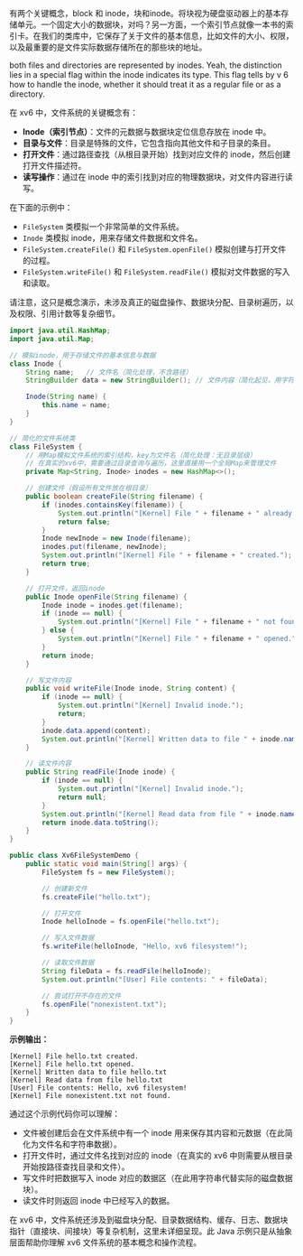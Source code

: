 
有两个关键概念，block 和 inode，块和inode。将块视为硬盘驱动器上的基本存储单元。一个固定大小的数据块，对吗？另一方面，一个索引节点就像一本书的索引卡。在我们的类库中，它保存了关于文件的基本信息，比如文件的大小、权限，以及最重要的是文件实际数据存储所在的那些块的地址。

both files and directories are represented by inodes. Yeah, the distinction lies in a special flag within the inode indicates its type. This flag tells by v 6 how to handle the inode, whether it should treat it as a regular file or as a directory.



在 xv6 中，文件系统的关键概念有：

- **Inode（索引节点）**：文件的元数据与数据块定位信息存放在 inode 中。
- **目录与文件**：目录是特殊的文件，它包含指向其他文件和子目录的条目。
- **打开文件**：通过路径查找（从根目录开始）找到对应文件的 inode，然后创建打开文件描述符。
- **读写操作**：通过在 inode 中的索引找到对应的物理数据块，对文件内容进行读写。

在下面的示例中：

- `FileSystem` 类模拟一个非常简单的文件系统。
- `Inode` 类模拟 inode，用来存储文件数据和文件名。
- `FileSystem.createFile()` 和 `FileSystem.openFile()` 模拟创建与打开文件的过程。
- `FileSystem.writeFile()` 和 `FileSystem.readFile()` 模拟对文件数据的写入和读取。

请注意，这只是概念演示，未涉及真正的磁盘操作、数据块分配、目录树遍历，以及权限、引用计数等复杂细节。

```java
import java.util.HashMap;
import java.util.Map;

// 模拟inode，用于存储文件的基本信息与数据
class Inode {
    String name;   // 文件名（简化处理，不含路径）
    StringBuilder data = new StringBuilder(); // 文件内容（简化起见，用字符串代替数据块）

    Inode(String name) {
        this.name = name;
    }
}

// 简化的文件系统类
class FileSystem {
    // 用Map模拟文件系统的索引结构，key为文件名（简化处理：无目录层级）
    // 在真实的xv6中，需要通过目录查询与遍历，这里直接用一个全局Map来管理文件
    private Map<String, Inode> inodes = new HashMap<>();

    // 创建文件（假设所有文件放在根目录）
    public boolean createFile(String filename) {
        if (inodes.containsKey(filename)) {
            System.out.println("[Kernel] File " + filename + " already exists.");
            return false;
        }
        Inode newInode = new Inode(filename);
        inodes.put(filename, newInode);
        System.out.println("[Kernel] File " + filename + " created.");
        return true;
    }

    // 打开文件，返回inode
    public Inode openFile(String filename) {
        Inode inode = inodes.get(filename);
        if (inode == null) {
            System.out.println("[Kernel] File " + filename + " not found.");
        } else {
            System.out.println("[Kernel] File " + filename + " opened.");
        }
        return inode;
    }

    // 写文件内容
    public void writeFile(Inode inode, String content) {
        if (inode == null) {
            System.out.println("[Kernel] Invalid inode.");
            return;
        }
        inode.data.append(content);
        System.out.println("[Kernel] Written data to file " + inode.name);
    }

    // 读文件内容
    public String readFile(Inode inode) {
        if (inode == null) {
            System.out.println("[Kernel] Invalid inode.");
            return null;
        }
        System.out.println("[Kernel] Read data from file " + inode.name);
        return inode.data.toString();
    }
}

public class Xv6FileSystemDemo {
    public static void main(String[] args) {
        FileSystem fs = new FileSystem();

        // 创建新文件
        fs.createFile("hello.txt");

        // 打开文件
        Inode helloInode = fs.openFile("hello.txt");

        // 写入文件数据
        fs.writeFile(helloInode, "Hello, xv6 filesystem!");

        // 读取文件数据
        String fileData = fs.readFile(helloInode);
        System.out.println("[User] File contents: " + fileData);

        // 尝试打开不存在的文件
        fs.openFile("nonexistent.txt");
    }
}
```

**示例输出：**

```
[Kernel] File hello.txt created.
[Kernel] File hello.txt opened.
[Kernel] Written data to file hello.txt
[Kernel] Read data from file hello.txt
[User] File contents: Hello, xv6 filesystem!
[Kernel] File nonexistent.txt not found.
```

通过这个示例代码你可以理解：

- 文件被创建后会在文件系统中有一个 inode 用来保存其内容和元数据（在此简化为文件名和字符串数据）。
- 打开文件时，通过文件名找到对应的 inode（在真实的 xv6 中则需要从根目录开始按路径查找目录和文件）。
- 写文件时把数据写入 inode 对应的数据区（在此用字符串代替实际的磁盘数据块）。
- 读文件时则返回 inode 中已经写入的数据。

在 xv6 中，文件系统还涉及到磁盘块分配、目录数据结构、缓存、日志、数据块指针（直接块、间接块）等复杂机制，这里未详细呈现。此 Java 示例只是从抽象层面帮助你理解 xv6 文件系统的基本概念和操作流程。